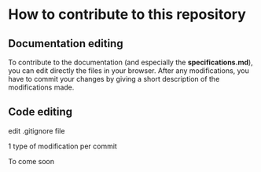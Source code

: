 # How to contribute to this repository
## Documentation editing

To contribute to the documentation (and especially the **specifications.md**), you can edit directly the files in your browser. After any modifications, you have to commit your changes by giving a short description of the modifications made. 


## Code editing
edit .gitignore file

1 type of modification per commit

To come soon
